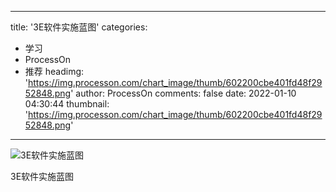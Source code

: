 
---
title: '3E软件实施蓝图'
categories: 
 - 学习
 - ProcessOn
 - 推荐
headimg: 'https://img.processon.com/chart_image/thumb/602200cbe401fd48f2952848.png'
author: ProcessOn
comments: false
date: 2022-01-10 04:30:44
thumbnail: 'https://img.processon.com/chart_image/thumb/602200cbe401fd48f2952848.png'
---

<div>   
<img class="thumb" alt="3E软件实施蓝图" src="https://img.processon.com/chart_image/thumb/602200cbe401fd48f2952848.png" referrerpolicy="no-referrer">
<p>3E软件实施蓝图</p>  
</div>
            